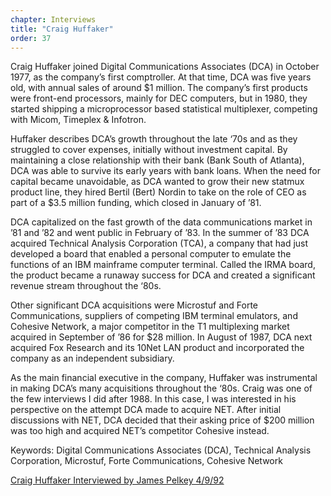 ```yaml
---
chapter: Interviews
title: "Craig Huffaker"
order: 37
---
```


Craig Huffaker joined Digital Communications Associates (DCA) in October 1977, as the company’s first comptroller. At that time, DCA was five years old, with annual sales of around $1 million. The company’s first products were front-end processors, mainly for DEC computers, but in 1980, they started shipping a microprocessor based statistical multiplexer, competing with Micom, Timeplex & Infotron.

Huffaker describes DCA’s growth throughout the late ‘70s and as they struggled to cover expenses, initially without investment capital. By maintaining a close relationship with their bank (Bank South of Atlanta), DCA was able to survive its early years with bank loans. When the need for capital became unavoidable, as DCA wanted to grow their new statmux product line, they hired Bertil (Bert) Nordin to take on the role of CEO as part of a $3.5 million funding, which closed in January of ’81.

DCA capitalized on the fast growth of the data communications market in ’81 and ’82 and went public in February of ’83. In the summer of ’83 DCA acquired Technical Analysis Corporation (TCA), a company that had just developed a board that enabled a personal computer to emulate the functions of an IBM mainframe computer terminal. Called the IRMA board, the product became a runaway success for DCA and created a significant revenue stream throughout the ‘80s.

Other significant DCA acquisitions were Microstuf and Forte Communications, suppliers of competing IBM terminal emulators, and Cohesive Network, a major competitor in the T1 multiplexing market acquired in September of ’86 for $28 million. In August of 1987, DCA next acquired Fox Research and its 10Net LAN product and incorporated the company as an independent subsidiary.

As the main financial executive in the company, Huffaker was instrumental in making DCA’s many acquisitions throughout the ‘80s. Craig was one of the few interviews I did after 1988. In this case, I was interested in his perspective on the attempt DCA made to acquire NET. After initial discussions with NET, DCA decided that their asking price of $200 million was too high and acquired NET’s competitor Cohesive instead. 

Keywords: Digital Communications Associates (DCA), Technical Analysis Corporation, Microstuf, Forte Communications, Cohesive Network

[Craig Huffaker Interviewed by James Pelkey 4/9/92](https://archive.computerhistory.org/resources/access/text/2016/04/102738129-05-01-acc.pdf)
